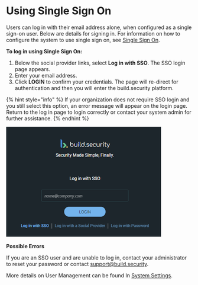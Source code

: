 # Using Single Sign On

Users can log in with their email address alone, when configured as a single sign-on user. Below are details for signing in. For information on how to configure the system to use single sign on, see [Single Sign On](../system-settings/single-sign-on.md). 

‌**To log in using Single Sign On:**

1. Below the social provider links, select **Log in with SSO**. The SSO login page appears.
2. Enter your email address.
3. Click **LOGIN** to confirm your credentials. The page will re-direct for authentication and then you will enter the build.security platform.

{% hint style="info" %}
If your organization does not require SSO login and you still select this option, an error message will appear on the login page. Return to the log in page to login correctly or contact your system admin for further assistance.
{% endhint %}

![SSO login](../../.gitbook/assets/withsso.png)

**Possible Errors**

If you are an SSO user and are unable to log in, contact your administrator to reset your password or contact [support@build.security](mailto:support@build.security).‌

More details on User Management can be found In [System Settings](https://app.gitbook.com/@build-security/s/build-security/~/drafts/-MYZ_E0L5KM7xfNKXbQW/system-settings).

